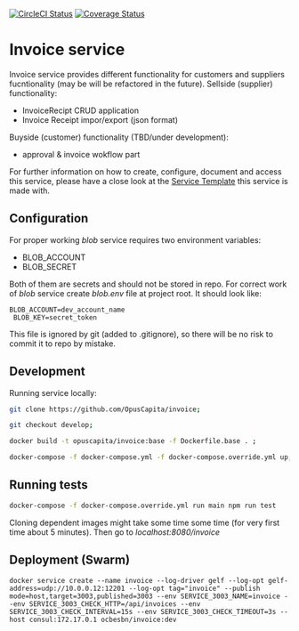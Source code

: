 [![CircleCI Status](https://circleci.com/gh/OpusCapita/invoice/tree/develop.svg?style=shield&circle-token=:circle-token)](https://circleci.com/gh/OpusCapita/i18n)
[![Coverage Status](https://coveralls.io/repos/github/OpusCapita/invoice/badge.svg?branch=develop)](https://coveralls.io/github/OpusCapita/invoice?branch=feature%2Fci-adjustment)

# Invoice service

Invoice service provides different functionality for customers and suppliers fucntionality (may be will be refactored in the future).
Sellside (supplier) functionality:
* InvoiceRecipt CRUD application 
* Invoice Receipt impor/export (json format)

Buyside (customer) functionality (TBD/under development):
* approval & invoice wokflow part

For further information on how to create, configure, document and access this service, please have a close look at the [Service Template](https://github.com/OpusCapitaBusinessNetwork/service-template/blob/master/README.md) this service is made with.

## Configuration
For proper working _blob_ service requires two environment variables:

* BLOB_ACCOUNT
* BLOB_SECRET

Both of them are secrets and should not be stored in repo.
For correct work of _blob_ service create *blob.env* file at project root.
It should look like:
```
BLOB_ACCOUNT=dev_account_name
 BLOB_KEY=secret_token

```
This file is ignored by git (added to .gitignore), so there will be no risk to commit it to repo by mistake.

## Development
Running service locally:

```bash
git clone https://github.com/OpusCapita/invoice;

git checkout develop;

docker build -t opuscapita/invoice:base -f Dockerfile.base . ;

docker-compose -f docker-compose.yml -f docker-compose.override.yml up;

```

## Running tests
```bash
docker-compose -f docker-compose.override.yml run main npm run test
```

Cloning dependent images might take some time some time (for very first time about 5 minutes).
Then go to _localhost:8080/invoice_

## Deployment (Swarm)
```
docker service create --name invoice --log-driver gelf --log-opt gelf-address=udp://10.0.0.12:12201 --log-opt tag="invoice" --publish mode=host,target=3003,published=3003 --env SERVICE_3003_NAME=invoice --env SERVICE_3003_CHECK_HTTP=/api/invoices --env SERVICE_3003_CHECK_INTERVAL=15s --env SERVICE_3003_CHECK_TIMEOUT=3s --host consul:172.17.0.1 ocbesbn/invoice:dev
```
